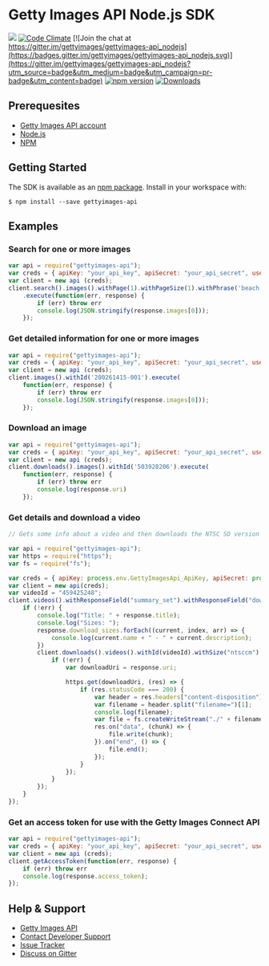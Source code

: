 # Getty Images API Node.js SDK

[![](https://travis-ci.org/gettyimages/gettyimages-api_nodejs.svg?branch=master)](https://travis-ci.org/gettyimages/gettyimages-api_nodejs)
[![Code Climate](https://codeclimate.com/github/gettyimages/gettyimages-api_nodejs/badges/gpa.svg)](https://codeclimate.com/github/gettyimages/gettyimages-api_nodejs)
[![Join the chat at https://gitter.im/gettyimages/gettyimages-api_nodejs](https://badges.gitter.im/gettyimages/gettyimages-api_nodejs.svg)](https://gitter.im/gettyimages/gettyimages-api_nodejs?utm_source=badge&utm_medium=badge&utm_campaign=pr-badge&utm_content=badge)
[![npm version](https://badge.fury.io/js/gettyimages-api.svg)](https://badge.fury.io/js/gettyimages-api)
[![Downloads](https://img.shields.io/npm/dt/gettyimages-api.svg)](http://npm-stat.com/charts.html?package=gettyimages-api)

## Prerequesites
* [Getty Images API account](https://api.gettyimages.com/member/register)
* [Node.js](http://nodejs.org)
* [NPM](http://npmjs.org)

## Getting Started
The SDK is available as an [npm package](https://www.npmjs.com/package/gettyimages-api). Install in your workspace with:

    $ npm install --save gettyimages-api

## Examples
### Search for one or more images
```javascript
var api = require("gettyimages-api");
var creds = { apiKey: "your_api_key", apiSecret: "your_api_secret", username: "your_username", password: "your_password" };
var client = new api (creds);
client.search().images().withPage(1).withPageSize(1).withPhrase('beach')
    .execute(function(err, response) {
        if (err) throw err
        console.log(JSON.stringify(response.images[0]));
    });
```
### Get detailed information for one or more images
```javascript
var api = require("gettyimages-api");
var creds = { apiKey: "your_api_key", apiSecret: "your_api_secret", username: "your_username", password: "your_password" };
var client = new api (creds);
client.images().withId('200261415-001').execute(
    function(err, response) {
        if (err) throw err
        console.log(JSON.stringify(response.images[0]));
    });
```
### Download an image

```javascript
var api = require("gettyimages-api");
var creds = { apiKey: "your_api_key", apiSecret: "your_api_secret", username: "your_username", password: "your_password" };
var client = new api (creds);
client.downloads().images().withId('503928206').execute(
    function(err, response) {
        if (err) throw err
        console.log(response.uri)
    });
```
### Get details and download a video
```javascript
// Gets some info about a video and then downloads the NTSC SD version

var api = require("gettyimages-api");
var https = require("https");
var fs = require("fs");

var creds = { apiKey: process.env.GettyImagesApi_ApiKey, apiSecret: process.env.GettyImagesApi_ApiSecret, username: process.env.GettyImagesApi_UserName, password: process.env.GettyImagesApi_UserPassword };
var client = new api(creds);
var videoId = "459425248";
client.videos().withResponseField("summary_set").withResponseField("downloads").withId(videoId).execute((err, response) => {
    if (!err) {
        console.log("Title: " + response.title);
        console.log("Sizes: ");
        response.download_sizes.forEach((current, index, arr) => {
            console.log(current.name + " - " + current.description);
        })
        client.downloads().videos().withId(videoId).withSize("ntsccm").execute((err, response) => {
            if (!err) {
                var downloadUri = response.uri;

                https.get(downloadUri, (res) => {
                    if (res.statusCode === 200) {
                        var header = res.headers["content-disposition"];
                        var filename = header.split("filename=")[1];
                        console.log(filename);
                        var file = fs.createWriteStream("./" + filename);
                        res.on("data", (chunk) => {
                            file.write(chunk);
                        }).on("end", () => {
                            file.end();
                        });
                    }
                });
            }
        });
    }
});
```
### Get an access token for use with the Getty Images Connect API
```javascript
var api = require("gettyimages-api");
var creds = { apiKey: "your_api_key", apiSecret: "your_api_secret", username: "your_username", password: "your_password" };
var client = new api (creds);
client.getAccessToken(function(err, response) {
    if (err) throw err
    console.log(response.access_token);
});
```
## Help & Support

* [Getty Images API](http://developers.gettyimages.com/)
* [Contact Developer Support](mailto:developersupport@gettyimages.com)
* [Issue Tracker](https://github.com/gettyimages/gettyimages-api_nodejs/issues)
* [Discuss on Gitter](https://gitter.im/gettyimages/gettyimages-api_nodejs)
